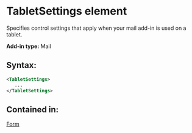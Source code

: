 
# TabletSettings element
Specifies control settings that apply when your mail add-in is used on a tablet.

 **Add-in type:** Mail


## Syntax:


```XML
<TabletSettings>
   ...
</TabletSettings>
```


## Contained in:

[Form](../reference/manifest/form-element.md)

